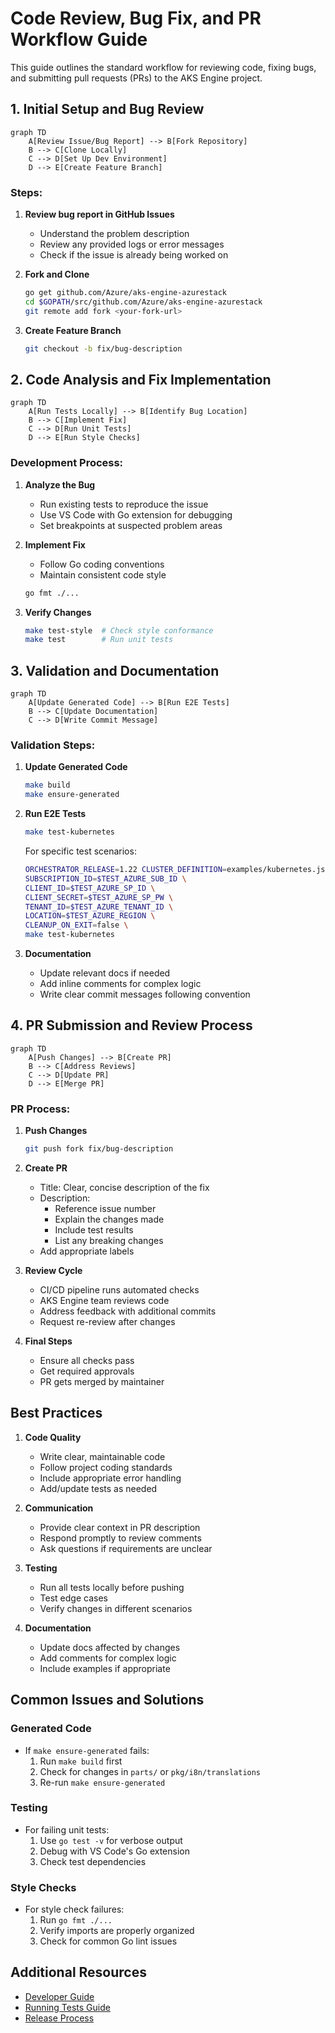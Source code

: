 # Code Review, Bug Fix, and PR Workflow Guide

This guide outlines the standard workflow for reviewing code, fixing bugs, and submitting pull requests (PRs) to the AKS Engine project.

## 1. Initial Setup and Bug Review

```mermaid
graph TD
    A[Review Issue/Bug Report] --> B[Fork Repository]
    B --> C[Clone Locally]
    C --> D[Set Up Dev Environment]
    D --> E[Create Feature Branch]
```

### Steps:

1. **Review bug report in GitHub Issues**

   - Understand the problem description
   - Review any provided logs or error messages
   - Check if the issue is already being worked on

2. **Fork and Clone**

   ```bash
   go get github.com/Azure/aks-engine-azurestack
   cd $GOPATH/src/github.com/Azure/aks-engine-azurestack
   git remote add fork <your-fork-url>
   ```

3. **Create Feature Branch**
   ```bash
   git checkout -b fix/bug-description
   ```

## 2. Code Analysis and Fix Implementation

```mermaid
graph TD
    A[Run Tests Locally] --> B[Identify Bug Location]
    B --> C[Implement Fix]
    C --> D[Run Unit Tests]
    D --> E[Run Style Checks]
```

### Development Process:

1. **Analyze the Bug**

   - Run existing tests to reproduce the issue
   - Use VS Code with Go extension for debugging
   - Set breakpoints at suspected problem areas

2. **Implement Fix**

   - Follow Go coding conventions
   - Maintain consistent code style

   ```bash
   go fmt ./...
   ```

3. **Verify Changes**
   ```bash
   make test-style  # Check style conformance
   make test        # Run unit tests
   ```

## 3. Validation and Documentation

```mermaid
graph TD
    A[Update Generated Code] --> B[Run E2E Tests]
    B --> C[Update Documentation]
    C --> D[Write Commit Message]
```

### Validation Steps:

1. **Update Generated Code**

   ```bash
   make build
   make ensure-generated
   ```

2. **Run E2E Tests**

   ```bash
   make test-kubernetes
   ```

   For specific test scenarios:

   ```bash
   ORCHESTRATOR_RELEASE=1.22 CLUSTER_DEFINITION=examples/kubernetes.json \
   SUBSCRIPTION_ID=$TEST_AZURE_SUB_ID \
   CLIENT_ID=$TEST_AZURE_SP_ID \
   CLIENT_SECRET=$TEST_AZURE_SP_PW \
   TENANT_ID=$TEST_AZURE_TENANT_ID \
   LOCATION=$TEST_AZURE_REGION \
   CLEANUP_ON_EXIT=false \
   make test-kubernetes
   ```

3. **Documentation**
   - Update relevant docs if needed
   - Add inline comments for complex logic
   - Write clear commit messages following convention

## 4. PR Submission and Review Process

```mermaid
graph TD
    A[Push Changes] --> B[Create PR]
    B --> C[Address Reviews]
    C --> D[Update PR]
    D --> E[Merge PR]
```

### PR Process:

1. **Push Changes**

   ```bash
   git push fork fix/bug-description
   ```

2. **Create PR**

   - Title: Clear, concise description of the fix
   - Description:
     - Reference issue number
     - Explain the changes made
     - Include test results
     - List any breaking changes
   - Add appropriate labels

3. **Review Cycle**

   - CI/CD pipeline runs automated checks
   - AKS Engine team reviews code
   - Address feedback with additional commits
   - Request re-review after changes

4. **Final Steps**
   - Ensure all checks pass
   - Get required approvals
   - PR gets merged by maintainer

## Best Practices

1. **Code Quality**

   - Write clear, maintainable code
   - Follow project coding standards
   - Include appropriate error handling
   - Add/update tests as needed

2. **Communication**

   - Provide clear context in PR description
   - Respond promptly to review comments
   - Ask questions if requirements are unclear

3. **Testing**

   - Run all tests locally before pushing
   - Test edge cases
   - Verify changes in different scenarios

4. **Documentation**
   - Update docs affected by changes
   - Add comments for complex logic
   - Include examples if appropriate

## Common Issues and Solutions

### Generated Code

- If `make ensure-generated` fails:
  1. Run `make build` first
  2. Check for changes in `parts/` or `pkg/i8n/translations`
  3. Re-run `make ensure-generated`

### Testing

- For failing unit tests:
  1. Use `go test -v` for verbose output
  2. Debug with VS Code's Go extension
  3. Check test dependencies

### Style Checks

- For style check failures:
  1. Run `go fmt ./...`
  2. Verify imports are properly organized
  3. Check for common Go lint issues

## Additional Resources

- [Developer Guide](developer-guide.md)
- [Running Tests Guide](running-tests.md)
- [Release Process](release-checklist.md)
